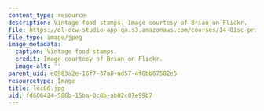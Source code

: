 ```yaml
---
content_type: resource
description: Vintage food stamps. Image courtesy of Brian on Flickr.
file: https://ol-ocw-studio-app-qa.s3.amazonaws.com/courses/14-01sc-principles-of-microeconomics-fall-2011/fd606424586b15ba0c8bab02c07e99b7_lec06.jpg
file_type: image/jpeg
image_metadata:
  caption: Vintage food stamps.
  credit: Image courtesy of Brian on Flickr.
  image-alt: ''
parent_uid: e0983a2e-16f7-37a8-ad57-4f6bb67502e5
resourcetype: Image
title: lec06.jpg
uid: fd606424-586b-15ba-0c8b-ab02c07e99b7
---
```


